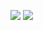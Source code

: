 <a href="https://codeclimate.com/github/chifcrow/python-project-49/maintainability"><img src="https://api.codeclimate.com/v1/badges/c0c0bd41b3105ab57b32/maintainability" /></a>
<a href="https://codeclimate.com/github/chifcrow/python-project-49/test_coverage"><img src="https://api.codeclimate.com/v1/badges/c0c0bd41b3105ab57b32/test_coverage" /></a>
